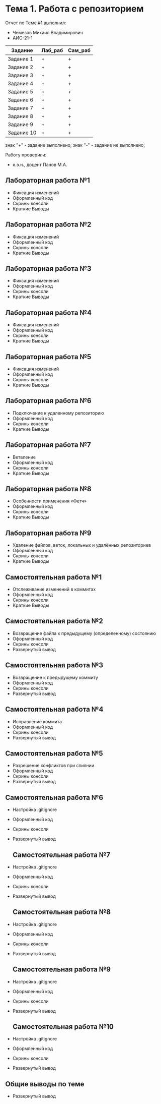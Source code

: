 # Тема 1. Работа с репозиторием
Отчет по Теме #1 выполнил:
- Чемезов Михаил Владимирович
- АИС-21-1

| Задание | Лаб_раб | Сам_раб |
| ------ | ------ | ------ |
| Задание 1 | + | + |
| Задание 2 | + | + |
| Задание 3 | + | + |
| Задание 4 | + | + |
| Задание 5 | + | + |
| Задание 6 | + | + |
| Задание 7 | + | + |
| Задание 8 | + | + |
| Задание 9 | + | + |
| Задание 10 | + | + |

знак "+" - задание выполнено; знак "-" - задание не выполнено;

Работу проверили:
- к.э.н., доцент Панов М.А.

## Лабораторная работа №1
- Фиксация изменений
- Оформленный код
- Скрины консоли
- Краткие Выводы

## Лабораторная работа №2
- Фиксация изменений
- Оформленный код
- Скрины консоли
- Краткие Выводы

## Лабораторная работа №3
- Фиксация изменений
- Оформленный код
- Скрины консоли
- Краткие Выводы
  
## Лабораторная работа №4
- Фиксация изменений
- Оформленный код
- Скрины консоли
- Краткие Выводы

## Лабораторная работа №5
- Фиксация изменений
- Оформленный код
- Скрины консоли
- Краткие Выводы

## Лабораторная работа №6
- Подключение к удаленному репозиторию
- Оформленный код
- Скрины консоли
- Краткие Выводы

## Лабораторная работа №7
- Ветвление
- Оформленный код
- Скрины консоли
- Краткие Выводы

## Лабораторная работа №8
- Особенности применения «Фетч»
- Оформленный код
- Скрины консоли
- Краткие Выводы

## Лабораторная работа №9
- Удаление файлов, веток, локальных и удалённых репозиториев
- Оформленный код
- Скрины консоли
- Краткие Выводы

## Самостоятельная работа №1
- Отслеживание изменений в коммитах
- Оформленный код
- Скрины консоли
- Краткие Выводы

## Самостоятельная работа №2
- Возвращение файла к предыдущему (определенному) состоянию
- Оформленный код
- Скрины консоли
- Развернутый вывод
  
## Самостоятельная работа №3
- Возвращение к предыдущему коммиту
- Оформленный код
- Скрины консоли
- Развернутый вывод
  
## Самостоятельная работа №4
- Исправление коммита
- Оформленный код
- Скрины консоли
- Развернутый вывод
  
## Самостоятельная работа №5
- Разрешение конфликтов при слиянии
- Оформленный код
- Скрины консоли
- Развернутый вывод
  
## Самостоятельная работа №6
- Настройка .gitignore
- Оформленный код
- Скрины консоли
- Развернутый вывод

  ## Самостоятельная работа №7
- Настройка .gitignore
- Оформленный код
- Скрины консоли
- Развернутый вывод

  ## Самостоятельная работа №8
- Настройка .gitignore
- Оформленный код
- Скрины консоли
- Развернутый вывод

  ## Самостоятельная работа №9
- Настройка .gitignore
- Оформленный код
- Скрины консоли
- Развернутый вывод

  ## Самостоятельная работа №10
- Настройка .gitignore
- Оформленный код
- Скрины консоли
- Развернутый вывод

## Общие выводы по теме
- Развернутый вывод
